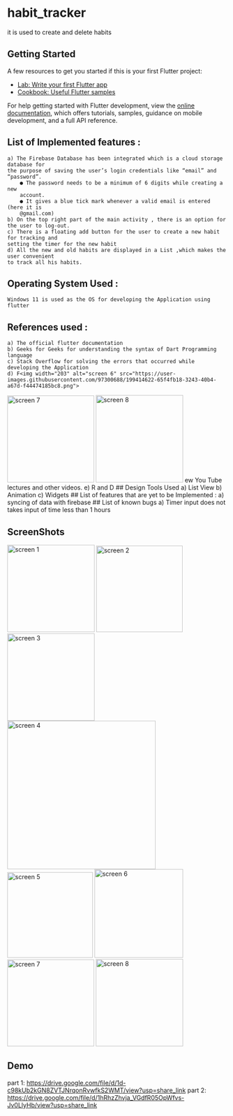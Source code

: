 # habit_tracker
it is used to create and delete habits 
## Getting Started
A few resources to get you started if this is your first Flutter project:

- [Lab: Write your first Flutter app](https://docs.flutter.dev/get-started/codelab)
- [Cookbook: Useful Flutter samples](https://docs.flutter.dev/cookbook)

For help getting started with Flutter development, view the
[online documentation](https://docs.flutter.dev/), which offers tutorials,
samples, guidance on mobile development, and a full API reference.

## List of Implemented features :
    a) The Firebase Database has been integrated which is a cloud storage database for
    the purpose of saving the user’s login credentials like “email” and “password”.
        ● The password needs to be a minimum of 6 digits while creating a new
        account.
        ● It gives a blue tick mark whenever a valid email is entered (here it is
        @gmail.com)
    b) On the top right part of the main activity , there is an option for the user to log-out.
    c) There is a floating add button for the user to create a new habit for tracking and
    setting the timer for the new habit
    d) All the new and old habits are displayed in a List ,which makes the user convenient
    to track all his habits.
## Operating System Used :
    Windows 11 is used as the OS for developing the Application using flutter
## References used :
    a) The official flutter documentation
    b) Geeks for Geeks for understanding the syntax of Dart Programming language
    c) Stack Overflow for solving the errors that occurred while developing the Application
    d) F<img width="203" alt="screen 6" src="https://user-images.githubusercontent.com/97300688/199414622-65f4fb18-3243-40b4-a67d-f44474185bc8.png">
<img width="199" alt="screen 7" src="https://user-images.githubusercontent.com/97300688/199414627-a6d82506-21ad-4035-8992-96ccba42afbd.png">
<img width="200" alt="screen 8" src="https://user-images.githubusercontent.com/97300688/199414629-e0d216e7-466a-40ee-a9fe-7cdc0cd3dec7.png">
ew You Tube lectures and other videos.
    e) R and D
## Design Tools Used
    a) List View
    b) Animation
    c) Widgets
## List of features that are yet to be Implemented :
    a) syncing of data with firebase 
## List of known bugs
    a) Timer input does not takes input of time less than 1 hours 
    
## ScreenShots

<img width="200" alt="screen 1" src="https://user-images.githubusercontent.com/97300688/199414610-01fb6621-a478-4f6c-9c05-097bf5b7c70d.png">        <img width="198" alt="screen 2" src="https://user-images.githubusercontent.com/97300688/199414612-e5435360-3fae-4d76-989e-109254fee91b.png">        <img width="200" alt="screen 3" src="https://user-images.githubusercontent.com/97300688/199414614-4f5ba5ec-e52a-4328-8ed2-06a11c34f3cb.png">        <img width="340" alt="screen 4" src="https://user-images.githubusercontent.com/97300688/199414616-06a27618-7c0f-4a83-a403-279eab8a7c97.png">
<img width="196" alt="screen 5" src="https://user-images.githubusercontent.com/97300688/199414619-4386f9a9-da56-4aa8-9957-a650122e413e.png">        <img width="203" alt="screen 6" src="https://user-images.githubusercontent.com/97300688/199414685-43cc5d51-2ff3-474e-b4d0-ab3285684fab.png">        <img width="199" alt="screen 7" src="https://user-images.githubusercontent.com/97300688/199414693-8b10a3fc-3608-4dc8-bd36-9c8fa5106407.png">        <img width="200" alt="screen 8" src="https://user-images.githubusercontent.com/97300688/199414698-3e2919be-4d1d-4de2-b838-d54758b2f870.png">

## Demo 

part 1: https://drive.google.com/file/d/1d-c98kUb2kGN8ZVTJNrqonRvwfkS2WMT/view?usp=share_link
part 2: https://drive.google.com/file/d/1hRhzZhvja_VGdfR05OpWfvs-Jv0LlyHb/view?usp=share_link
